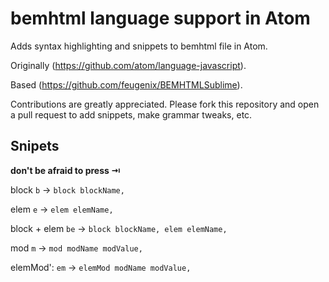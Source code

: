 # bemhtml language support in Atom

Adds syntax highlighting and snippets to bemhtml file in Atom.

Originally (https://github.com/atom/language-javascript).

Based (https://github.com/feugenix/BEMHTMLSublime).

Contributions are greatly appreciated. Please fork this repository and open a
pull request to add snippets, make grammar tweaks, etc.

## Snipets
**don't be afraid to press ⇥**

block
    `b` -> `block blockName,`

elem
    `e` -> `elem elemName,`

block + elem
    `be` -> `block blockName, elem elemName,`

mod
    `m` -> `mod modName modValue,`

elemMod':
    `em` -> `elemMod modName modValue,`
